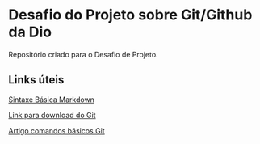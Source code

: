 # Desafio do Projeto sobre Git/Github da Dio
Repositório criado para o Desafio de Projeto.

## Links úteis
[Sintaxe Básica Markdown](https://www.markdownguide.org/basic-syntax/)

[Link para download do Git](https://git-scm.com/downloads)

[Artigo comandos básicos Git](https://blog.geekhunter.com.br/comandos-git-mais-utilizados/)
